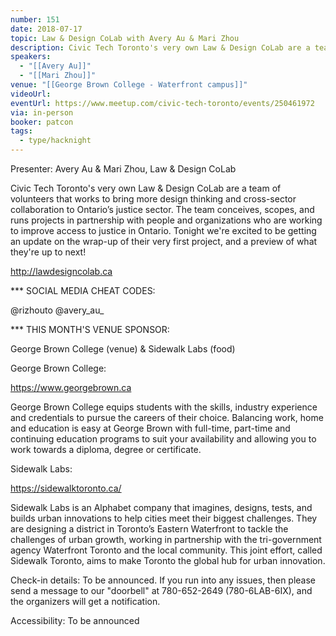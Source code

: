 ```yaml
---
number: 151
date: 2018-07-17
topic: Law & Design CoLab with Avery Au & Mari Zhou
description: Civic Tech Toronto's very own Law & Design CoLab are a team of volunteers that works to bring more design thinking and cross-sector collaboration to Ontario’s justice sector. The team conceives, scopes, and runs projects in partnership with people and organizations who are working to improve access to justice in Ontario. Tonight we're excited to be getting an update on the wrap-up of their very first project, and a preview of what they're up to next! http://lawdesigncolab.ca
speakers:
  - "[[Avery Au]]"
  - "[[Mari Zhou]]"
venue: "[[George Brown College - Waterfront campus]]"
videoUrl: 
eventUrl: https://www.meetup.com/civic-tech-toronto/events/250461972
via: in-person
booker: patcon
tags:
  - type/hacknight
---
```

Presenter: Avery Au & Mari Zhou, Law & Design CoLab

Civic Tech Toronto's very own Law & Design CoLab are a team of volunteers that works to bring more design thinking and cross-sector collaboration to Ontario’s justice sector. The team conceives, scopes, and runs projects in partnership with people and organizations who are working to improve access to justice in Ontario. Tonight we're excited to be getting an update on the wrap-up of their very first project, and a preview of what they're up to next!

http://lawdesigncolab.ca

*** SOCIAL MEDIA CHEAT CODES:

@rizhouto @avery_au_

*** THIS MONTH'S VENUE SPONSOR:

George Brown College (venue) & Sidewalk Labs (food)

George Brown College:

https://www.georgebrown.ca

George Brown College equips students with the skills, industry experience and credentials to pursue the careers of their choice. Balancing work, home and education is easy at George Brown with full-time, part-time and continuing education programs to suit your availability and allowing you to work towards a diploma, degree or certificate.

Sidewalk Labs:

https://sidewalktoronto.ca/

Sidewalk Labs is an Alphabet company that imagines, designs, tests, and builds urban innovations to help cities meet their biggest challenges. They are designing a district in Toronto’s Eastern Waterfront to tackle the challenges of urban growth, working in partnership with the tri-government agency Waterfront Toronto and the local community. This joint effort, called Sidewalk Toronto, aims to make Toronto the global hub for urban innovation.

Check-in details: To be announced. If you run into any issues, then please send a message to our "doorbell" at 780-652-2649 (780-6LAB-6IX), and the organizers will get a notification.

Accessibility: To be announced
